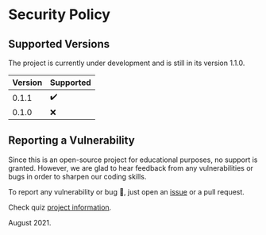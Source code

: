 # Security Policy

## Supported Versions

The project is currently under development and is still in its version 1.1.0.

| Version | Supported |
| ------- | --------- |
| 0.1.1   | ✔️        |
| 0.1.0   | :x:       |

## Reporting a Vulnerability

Since this is an open-source project for educational purposes, no support is granted. However, we are
glad to hear feedback from any vulnerabilities or bugs in order to sharpen our coding skills.

To report any vulnerability or bug :rotating_light:, just open an [issue](https://github.com/fcesc-code/quiz/issues) or a pull request.

Check quiz [project information](https://github.com/fcesc-code/quiz#readme).

August 2021.
